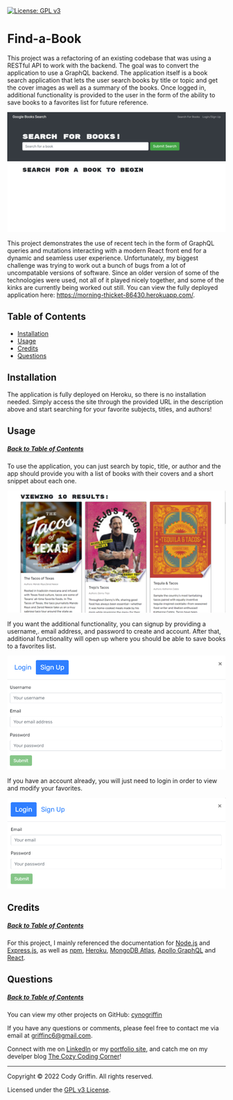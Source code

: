 [![License: GPL v3](https://img.shields.io/badge/License-GPLv3-blue.svg)](https://www.gnu.org/licenses/gpl-3.0)

# Find-a-Book

This project was a refactoring of an existing codebase that was using a RESTful API to work with the backend. The goal was to convert the application to use a GraphQL backend. The application itself is a book search application that lets the user search books by title or topic and get the cover images as well as a summary of the books. Once logged in, additional functionality is provided to the user in the form of the ability to save books to a favorites list for future reference.

![screenshot of homepage](https://github.com/cynogriffin/find-a-book/blob/main/client/public/assets/homescreen.png)

This project demonstrates the use of recent tech in the form of GraphQL queries and mutations interacting with a modern React front end for a dynamic and seamless user experience. Unfortunately, my biggest challenge was trying to work out a bunch of bugs from a lot of uncompatable versions of software. Since an older version of some of the technologies were used, not all of it played nicely together, and some of the kinks are currently being worked out still. You can view the fully deployed application here: https://morning-thicket-86430.herokuapp.com/.

## Table of Contents

* [Installation](#installation)
* [Usage](#usage)
* [Credits](#credits)
* [Questions](#questions)

## Installation

The application is fully deployed on Heroku, so there is no installation needed. Simply access the site through the provided URL in the description above and start searching for your favorite subjects, titles, and authors!

## Usage
##### [Back to Table of Contents](#table-of-contents)

To use the application, you can just search by topic, title, or author and the app should provide you with a list of books with their covers and a short snippet about each one.

![books about tacos from a search](https://github.com/cynogriffin/find-a-book/blob/main/client/public/assets/searched.png)

If you want the additional functionality, you can signup by providing a username,. email address, and password to create and account. After that, additional functionality will open up where you should be able to save books to a favorites list.

![signup page](https://github.com/cynogriffin/find-a-book/blob/main/client/public/assets/signup.png)

If you have an account already, you will just need to login in order to view and modify your favorites.

![login page](https://github.com/cynogriffin/find-a-book/blob/main/client/public/assets/login.png)

## Credits
##### [Back to Table of Contents](#table-of-contents)

For this project, I mainly referenced the documentation for [Node.js](https://nodejs.org/api/) and [Express.js](https://www.npmjs.com/package/express), as well as [npm](https://docs.npmjs.com/downloading-and-installing-node-js-and-npm), [Heroku](https://devcenter.heroku.com/articles/deploying-nodejs), [MongoDB Atlas](https://www.mongodb.com/docs/atlas/getting-started/?_ga=2.14527991.1982748626.1649572972-932825170.1648508358), [Apollo GraphQL](https://www.apollographql.com/docs/) and [React](https://reactjs.org/docs/getting-started.html).

## Questions
##### [Back to Table of Contents](#table-of-contents)

You can view my other projects on GitHub: [cynogriffin](https://github.com/cynogriffin)

If you have any questions or comments, please feel free to contact me via email at griffinc6@gmail.com.

Connect with me on [LinkedIn](https://www.linkedin.com/in/cody-griffin-0a74b1222/) or my [portfolio site](https://cynogriffin.github.io/cody-griffin-reactport/), and catch me on my develper blog [The Cozy Coding Corner](https://cynogriffin.hashnode.dev/)!

---
Copyright &copy; 2022 Cody Griffin. All rights reserved.

Licensed under the [GPL v3 License](https://www.gnu.org/licenses/gpl-3.0).  